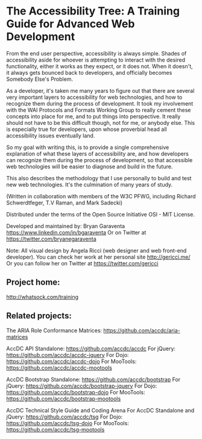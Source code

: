 The Accessibility Tree: A Training Guide for Advanced Web Development
========

From the end user perspective, accessibility is always simple. Shades of accessibility aside for whoever is attempting to interact with the desired functionality, either it works as they expect, or it does not. When it doesn't, it always gets bounced back to developers, and officially becomes Somebody Else's Problem.

As a developer, it's taken me many years to figure out that there are several very important layers to accessibility for web technologies, and how to recognize them during the process of development. It took my involvement with the WAI Protocols and Formats Working Group  to really cement these concepts into place for me, and to put things into perspective. It really should not have to be this difficult though, not for me, or anybody else. This is especially true for developers, upon whose proverbial head all accessibility issues eventually land. 

So my goal with writing this, is to provide a single comprehensive explanation of what these layers of accessibility are, and how developers can recognize them during the process of development, so that accessible web technologies will be easier to diagnose and build in the future. 

This also describes the methodology that I use personally to build and test new web technologies. It's the culmination of many years of study.

(Written in collaboration with members of the W3C PFWG, including Richard Schwerdtfeger, T.V Raman, and Mark Sadecki)

Distributed under the terms of the Open Source Initiative OSI - MIT License.

Developed and maintained by: Bryan Garaventa https://www.linkedin.com/in/bgaraventa
Or on Twitter at https://twitter.com/bryanegaraventa

Note: All visual design by Angela Ricci (web designer and web front-end developer). You can check her work at her personal site http://gericci.me/
Or you can follow her on Twitter at https://twitter.com/gericci

Project home:
-----

http://whatsock.com/training

Related projects:
-----

The ARIA Role Conformance Matrices: https://github.com/accdc/aria-matrices

AccDC API
Standalone: https://github.com/accdc/accdc
For jQuery: https://github.com/accdc/accdc-jquery
For Dojo: https://github.com/accdc/accdc-dojo
For MooTools: https://github.com/accdc/accdc-mootools

AccDC Bootstrap
Standalone: https://github.com/accdc/bootstrap
For jQuery: https://github.com/accdc/bootstrap-jquery
For Dojo: https://github.com/accdc/bootstrap-dojo
For MooTools: https://github.com/accdc/bootstrap-mootools

AccDC Technical Style Guide and Coding Arena
For AccDC Standalone and jQuery: https://github.com/accdc/tsg
For Dojo: https://github.com/accdc/tsg-dojo
For MooTools: https://github.com/accdc/tsg-mootools
